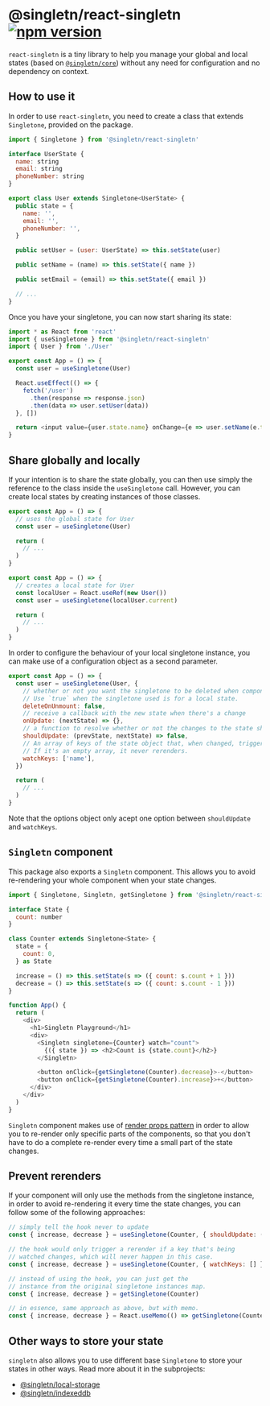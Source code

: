 # @singletn/react-singletn &#8194;[![npm version](https://img.shields.io/npm/v/@singletn/react-singletn.svg?style=flat)](https://www.npmjs.com/package/@singletn/react-singletn)

`react-singletn` is a tiny library to help you manage your global and local states (based on [`@singletn/core`](../core)) without any need for configuration and no dependency on context.

## How to use it

In order to use `react-singletn`, you need to create a class that extends `Singletone`, provided on the package.

```js
import { Singletone } from '@singletn/react-singletn'

interface UserState {
  name: string
  email: string
  phoneNumber: string
}

export class User extends Singletone<UserState> {
  public state = {
    name: '',
    email: '',
    phoneNumber: '',
  }

  public setUser = (user: UserState) => this.setState(user)

  public setName = (name) => this.setState({ name })

  public setEmail = (email) => this.setState({ email })

  // ...
}
```

Once you have your singletone, you can now start sharing its state:

```js
import * as React from 'react'
import { useSingletone } from '@singletn/react-singletn'
import { User } from './User'

export const App = () => {
  const user = useSingletone(User)

  React.useEffect(() => {
    fetch('/user')
      .then(response => response.json)
      .then(data => user.setUser(data))
  }, [])

  return <input value={user.state.name} onChange={e => user.setName(e.target.value)} />
}
```

## Share globally and locally

If your intention is to share the state globally, you can then use simply the reference to the class inside the `useSingletone` call. However, you can create local states by creating instances of those classes.

```js
export const App = () => {
  // uses the global state for User
  const user = useSingletone(User)

  return (
    // ...
  )
}

export const App = () => {
  // creates a local state for User
  const localUser = React.useRef(new User())
  const user = useSingletone(localUser.current)

  return (
    // ...
  )
}

```

In order to configure the behaviour of your local singletone instance, you can make use of a configuration object as a second parameter.

```js
export const App = () => {
  const user = useSingletone(User, {
    // whether or not you want the singletone to be deleted when component unmounts.
    // Use `true` when the singletone used is for a local state.
    deleteOnUnmount: false,
    // receive a callback with the new state when there's a change
    onUpdate: (nextState) => {},
    // a function to resolve whether or not the changes to the state should trigger a rerender
    shouldUpdate: (prevState, nextState) => false,
    // An array of keys of the state object that, when changed, triggers a rerender
    // If it's an empty array, it never rerenders.
    watchKeys: ['name'],
  })

  return (
    // ...
  )
}

```

Note that the options object only acept one option between `shouldUpdate` and `watchKeys`.

## `Singletn` component
This package also exports a `Singletn` component. This allows you to avoid re-rendering your whole component when your state changes.

```js
import { Singletone, Singletn, getSingletone } from '@singletn/react-singletn'

interface State {
  count: number
}

class Counter extends Singletone<State> {
  state = {
    count: 0,
  } as State

  increase = () => this.setState(s => ({ count: s.count + 1 }))
  decrease = () => this.setState(s => ({ count: s.count - 1 }))
}

function App() {
  return (
    <div>
      <h1>Singletn Playground</h1>
      <div>
        <Singletn singletone={Counter} watch="count">
          {({ state }) => <h2>Count is {state.count}</h2>}
        </Singletn>

        <button onClick={getSingletone(Counter).decrease}>-</button>
        <button onClick={getSingletone(Counter).increase}>+</button>
      </div>
    </div>
  )
}

```

`Singletn` component makes use of [render props pattern](https://reactjs.org/docs/render-props.html) in order to allow you to re-render only specific parts of the components, so that you don't have to do a complete re-render every time a small part of the state changes.

## Prevent rerenders

If your component will only use the methods from the singletone instance, in order to avoid re-rendering it every time the state changes, you can follow some of the following approaches:

```js
// simply tell the hook never to update
const { increase, decrease } = useSingletone(Counter, { shouldUpdate: () => false });

// the hook would only trigger a rerender if a key that's being 
// watched changes, which will never happen in this case.
const { increase, decrease } = useSingletone(Counter, { watchKeys: [] });

// instead of using the hook, you can just get the 
// instance from the original singletone instances map.
const { increase, decrease } = getSingletone(Counter)

// in essence, same approach as above, but with memo.
const { increase, decrease } = React.useMemo(() => getSingletone(Counter), [])
```

## Other ways to store your state

`singletn` also allows you to use different base `Singletone` to store your states in other ways. Read more about it in the subprojects:

- [@singletn/local-storage](../local-storage)
- [@singletn/indexeddb](../indexeddb)
